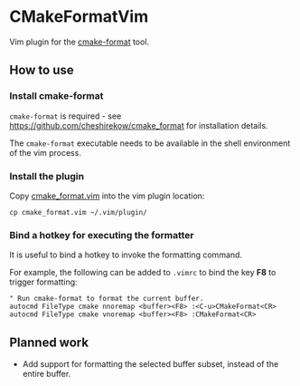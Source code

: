 # CMakeFormatVim

Vim plugin for the [cmake-format](https://github.com/cheshirekow/cmake_format) tool.

## How to use

### Install cmake-format

`cmake-format` is required - see https://github.com/cheshirekow/cmake_format for installation details.

The `cmake-format` executable needs to be available in the shell environment of the vim process.

### Install the plugin

Copy [cmake_format.vim](cmake_format.vim) into the vim plugin location:
```
cp cmake_format.vim ~/.vim/plugin/
```

### Bind a hotkey for executing the formatter

It is useful to bind a hotkey to invoke the formatting command.

For example, the following can be added to `.vimrc` to bind the key **F8** to trigger formatting:
```vimscript
" Run cmake-format to format the current buffer.
autocmd FileType cmake nnoremap <buffer><F8> :<C-u>CMakeFormat<CR>
autocmd FileType cmake vnoremap <buffer><F8> :CMakeFormat<CR>
```

## Planned work

- Add support for formatting the selected buffer subset, instead of the entire buffer.
